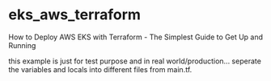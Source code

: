 # eks_aws_terraform
How to Deploy AWS EKS with Terraform - The Simplest Guide to Get Up and Running

this example is just for test purpose and in real world/production... seperate the variables and locals into different files from main.tf.
